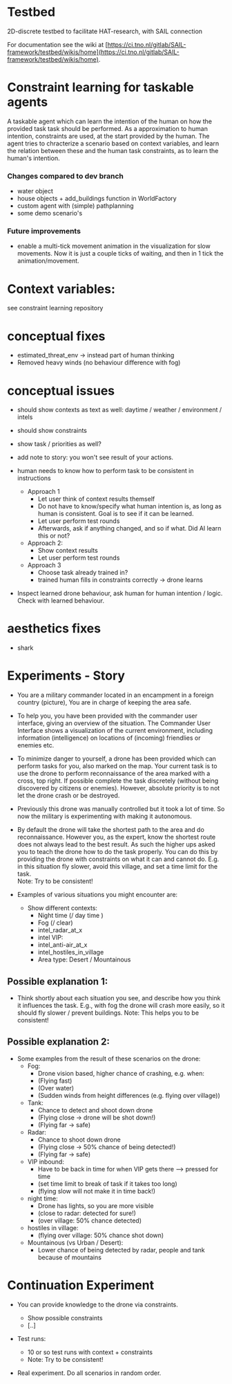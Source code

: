 # Testbed

2D-discrete testbed to facilitate HAT-research, with SAIL connection

For documentation see the wiki at [https://ci.tno.nl/gitlab/SAIL-framework/testbed/wikis/home](https://ci.tno.nl/gitlab/SAIL-framework/testbed/wikis/home).


# Constraint learning for taskable agents
A taskable agent which can learn the intention of the human on how the provided task task should be performed. As a approximation to human intention, constraints are used, at the start provided by the human. The agent tries to chracterize a scenario based on context variables, and learn the relation between these and the human task constraints, as to learn the human's intention.

### Changes compared to dev branch
- water object
- house objects + add_buildings function in WorldFactory
- custom agent with (simple) pathplanning
- some demo scenario's

### Future improvements
- enable a multi-tick movement animation in the visualization for slow movements. Now it is just a couple ticks of waiting, and then in 1 tick the animation/movement.

# Context variables:
see constraint learning repository

# conceptual fixes
- estimated_threat_env -> instead part of human thinking
- Removed heavy winds (no behaviour difference with fog)

# conceptual  issues
- should show contexts as text as well: daytime / weather / environment / intels
- should show constraints
- show task / priorities as well?
- add note to story: you won't see result of your actions.

- human needs to know how to perform task to be consistent in instructions
    - Approach 1
        - Let user think of context results themself
        - Do not have to know/specify what human intention is, as long as human is consistent.
            Goal is to see if it can be learned.
        - Let user perform test rounds
        - Afterwards, ask if anything changed, and so if what. Did AI learn this or not?
    - Approach 2:
        - Show context results
        - Let user perform test rounds
    - Approach 3
        - Choose task already trained in?
        - trained human fills in constraints correctly -> drone learns

- Inspect learned drone behaviour, ask human for human intention / logic. Check with learned behaviour.

# aesthetics fixes
- shark


# Experiments - Story
- You are a military commander located in an encampment in a foreign country (picture), You are in charge of keeping the area safe.
- To help you, you have been provided with the commander user interface, giving an overview of the situation. The Commander User Interface shows a visualization of the current environment, including information (intelligence) on locations of (incoming) friendlies or enemies etc.

- To minimize danger to yourself, a drone has been provided which can perform tasks for you, also marked on the map. Your current task is to use the drone to perform reconnaissance of the area marked with a cross, top right. If possible complete the task discretely (without being discovered by citizens or enemies). However, absolute priority is to not let the drone crash or be destroyed.

- Previously this drone was manually controlled but it took a lot of time. So now the military is experimenting with making it autonomous.
- By default the drone will take the shortest path to the area and do reconnaissance. However you, as the expert, know the shortest route does not always lead to the best result. As such the higher ups asked you to teach the drone how to do the task properly. You can do this by providing the drone with constraints on what it can and cannot do. E.g. in this situation fly slower, avoid this village, and set a time limit for the task.  
Note: Try to be consistent!

- Examples of various situations you might encounter are:

    - Show different contexts:
        - Night time (/ day time )
        - Fog (/ clear)
        - intel_radar_at_x
        - intel VIP:
        - intel_anti-air_at_x
        - intel_hostiles_in_village
        - Area type: Desert / Mountainous

## Possible explanation 1:
- Think shortly about each situation you see, and describe how you think it influences the task.
E.g., with fog the drone will crash more easily, so it should fly slower / prevent buildings.
Note: This helps you to be consistent!

## Possible explanation 2:
- Some examples from the result of these scenarios on the drone:
    - Fog:
        - Drone vision based, higher chance of crashing, e.g. when:
        - (Flying fast)
        - (Over water)
        - (Sudden winds from height differences (e.g. flying over village))
    - Tank:
        - Chance to detect and shoot down drone
        - (Flying close -> drone will be shot down!)
        - (Flying far -> safe)
    - Radar:
        - Chance to shoot down drone
        - (Flying close -> 50% chance of being detected!)
        - (Flying far -> safe)
    - VIP inbound:  
        - Have to be back in time for when VIP gets there --> pressed for time
        - (set time limit to break of task if it takes too long)
        - (flying slow will not make it in time back!)
    - night time:
        - Drone has lights, so you are more visible
        - (close to radar: detected for sure!)
        - (over village: 50% chance detected)
    - hostiles in village:
        - (flying over village: 50% chance shot down)
    - Mountainous (vs Urban / Desert):
        - Lower chance of being detected by radar, people and tank because of mountains


# Continuation Experiment

- You can provide knowledge to the drone via constraints.
    - Show possible constraints
    - [..]

- Test runs:
    - 10 or so test runs with context + constraints
    - Note: Try to be consistent!

- Real experiment. Do all scenarios in random order.
